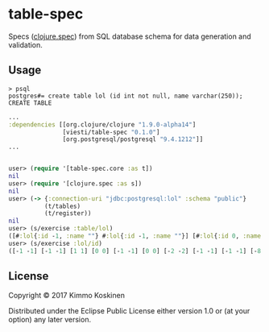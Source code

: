 # table-spec

Specs ([clojure.spec](https://clojure.org/about/spec)) from SQL database schema for data generation and validation.

## Usage

```
> psql
postgres#= create table lol (id int not null, name varchar(250));
CREATE TABLE
```

```clojure
...
:dependencies [[org.clojure/clojure "1.9.0-alpha14"]
               [viesti/table-spec "0.1.0"]
               [org.postgresql/postgresql "9.4.1212"]]
...


user> (require '[table-spec.core :as t])
nil
user> (require '[clojure.spec :as s])
nil
user> (-> {:connection-uri "jdbc:postgresql:lol" :schema "public"}
          (t/tables)
          (t/register))
nil
user> (s/exercise :table/lol)
([#:lol{:id -1, :name ""} #:lol{:id -1, :name ""}] [#:lol{:id 0, :name "C"} #:lol{:id 0, :name "C"}]...
user> (s/exercise :lol/id)
([-1 -1] [-1 -1] [1 1] [0 0] [-1 -1] [0 0] [-2 -2] [-1 -1] [-1 -1] [-8 -8])
```

## License

Copyright © 2017 Kimmo Koskinen

Distributed under the Eclipse Public License either version 1.0 or (at
your option) any later version.
